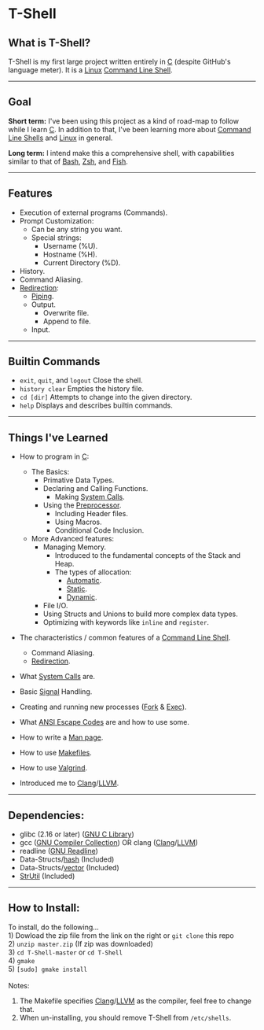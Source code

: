 # T-Shell

## What is T-Shell?

  T-Shell is my first large project written entirely in [C][C] (despite GitHub's language meter). It is a [Linux][Linux] [Command Line Shell][Shell].

***

## Goal
  **Short term:** I've been using this project as a kind of road-map to follow while I learn [C][C]. In addition to that, I've been learning more about [Command Line Shells][Shell] and [Linux][Linux] in general.
  
  **Long term:** I intend make this a comprehensive shell, with capabilities similar to that of [Bash][Bash], [Zsh][Zsh], and [Fish][Fish].

***

## Features
  - Execution of external programs (Commands).
  - Prompt Customization:
    - Can be any string you want.
    - Special strings:
      - Username (%U).
      - Hostname (%H).
      - Current Directory (%D).
  - History.
  - Command Aliasing.
  - [Redirection][Redirection]:
    - [Piping][Pipeline].
    - Output.
      - Overwrite file.
      - Append to file.
    - Input.

***

## Builtin Commands
  - `exit`, `quit`, and `logout` Close the shell.
  - `history clear` Empties the history file.
  - `cd [dir]` Attempts to change into the given directory.
  - `help` Displays and describes builtin commands.

***

## Things I've Learned
  - How to program in [C][C]:
    - The Basics:
      - Primative Data Types.
      - Declaring and Calling Functions.
        - Making [System Calls][Syscall].
      - Using the [Preprocessor][Preprocessor].
    	  - Including Header files.
    	  - Using Macros.
    	  - Conditional Code Inclusion.
    - More Advanced features:
      - Managing Memory.
        - Introduced to the fundamental concepts of the Stack and Heap.
        - The types of allocation:
          - [Automatic][Automatic].
          - [Static][Static].
          - [Dynamic][Dynamic].
      - File I/O.
      - Using Structs and Unions to build more complex data types.
      - Optimizing with keywords like `inline` and `register`.

  - The characteristics / common features of a [Command Line Shell][Shell].
    - Command Aliasing.
    - [Redirection][Redirection].
  
  - What [System Calls][Syscall] are.
  - Basic [Signal][Signal] Handling.
  - Creating and running new processes ([Fork][Fork] & [Exec][Exec]).
  - What [ANSI Escape Codes][ANSI Escape Codes] are and how to use some.
  - How to write a [Man page][Man page].
  - How to use [Makefiles][Makefile].
  - How to use [Valgrind][Valgrind].
  - Introduced me to [Clang][Clang]/[LLVM][LLVM].

***

## Dependencies:
  - glibc (2.16 or later) ([GNU C Library][GLIBC])
  - gcc ([GNU Compiler Collection][GCC]) OR clang ([Clang][Clang]/[LLVM][LLVM])
  - readline ([GNU Readline][Readline])
  - Data-Structs/[hash][Hash] (Included)
  - Data-Structs/[vector][Vector] (Included)
  - [StrUtil][StrUtil] (Included)

***

## How to Install:
  To install, do the following...<br>
    1) Dowload the zip file from the link on the right or `git clone` this repo<br>
    2) `unzip master.zip` (If zip was downloaded)<br>
    3) `cd T-Shell-master` or `cd T-Shell`<br>
    4) `gmake`<br>
    5) `[sudo] gmake install`<br><br>
  Notes:<br>
  1) The Makefile specifies [Clang][Clang]/[LLVM][LLVM] as the compiler, feel free to change that.<br>
  2) When un-installing, you should remove T-Shell from `/etc/shells`.
  
[C]: http://en.wikipedia.org/wiki/C_(programming_language)
[GLIBC]: http://en.wikipedia.org/wiki/GNU_C_Library
[GCC]: http://en.wikipedia.org/wiki/GNU_Compiler_Collection
[Clang]: http://en.wikipedia.org/wiki/Clang
[LLVM]: http://en.wikipedia.org/wiki/LLVM
[Preprocessor]: http://en.wikipedia.org/wiki/C_preprocessor
[Syscall]: http://en.wikipedia.org/wiki/System_call
[Automatic]: http://en.wikipedia.org/wiki/Automatic_memory_allocation
[Static]: http://en.wikipedia.org/wiki/Static_memory_allocation
[Dynamic]: http://en.wikipedia.org/wiki/Dynamic_memory_allocation#Dynamic_memory_allocation
[Readline]: http://en.wikipedia.org/wiki/GNU_Readline
[Hash]: https://github.com/tyler-cromwell/Data-Structs/tree/master/hash
[Vector]: https://github.com/tyler-cromwell/Data-Structs/tree/master/vector
[StrUtil]: https://github.com/tyler-cromwell/StrUtil
[Man page]: http://en.wikipedia.org/wiki/Man_page
[Makefile]: http://en.wikipedia.org/wiki/Make_(software)
[Valgrind]: http://en.wikipedia.org/wiki/Valgrind
[Exec]: http://en.wikipedia.org/wiki/Exec_(computing)
[Fork]: http://en.wikipedia.org/wiki/Fork_(system_call)
[Pipeline]: http://en.wikipedia.org/wiki/Pipeline_(Unix)
[ANSI Escape Codes]: http://en.wikipedia.org/wiki/ANSI_escape_code
[Generics]: http://en.wikipedia.org/wiki/Generic_programming
[OOP]: http://en.wikipedia.org/wiki/Object-oriented_programming
[Redirection]: http://en.wikipedia.org/wiki/Redirection_(computing)
[Linux]: http://en.wikipedia.org/wiki/Linux
[Signal]: http://en.wikipedia.org/wiki/Unix_signal
[Shell]: http://en.wikipedia.org/wiki/Shell_(computing)
[Bash]: http://en.wikipedia.org/wiki/Bash_(Unix_shell)
[Zsh]: http://en.wikipedia.org/wiki/Z_shell
[Fish]: http://en.wikipedia.org/wiki/Friendly_interactive_shell
